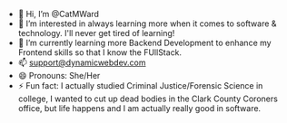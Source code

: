 - 👋 Hi, I’m @CatMWard
- 👀 I’m interested in always learning more when it comes to software & technology.  I'll never get tired of learning!
- 🌱 I’m currently learning more Backend Development to enhance my Frontend skills so that I know the FUllStack.  
- 📫 support@dynamicwebdev.com
- 😄 Pronouns: She/Her
- ⚡ Fun fact: I actually studied Criminal Justice/Forensic Science in college, I wanted to cut up dead bodies in the Clark County Coroners office, but life happens and I am actually really good in software. 

<!---
CatMWard/CatMWard is a ✨ special ✨ repository because its `README.md` (this file) appears on your GitHub profile.
You can click the Preview link to take a look at your changes.
--->

